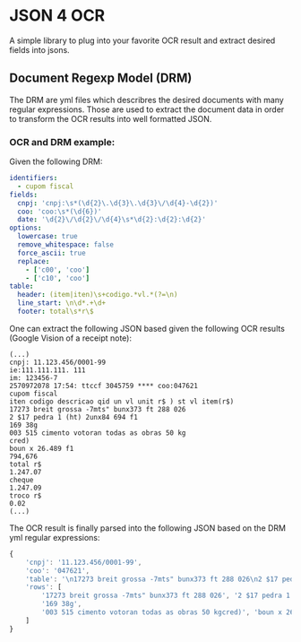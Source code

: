 # JSON 4 OCR

A simple library to plug into your favorite OCR result and extract desired fields into jsons.

## Document Regexp Model (DRM)

The DRM are yml files which describres the desired documents with many regular expressions. Those are used to extract the document data in order to transform the OCR results into well formatted JSON.

### OCR and DRM example:

Given the following DRM:

```yml
identifiers:
  - cupom fiscal
fields:
  cnpj: 'cnpj:\s*(\d{2}\.\d{3}\.\d{3}\/\d{4}-\d{2})'
  coo: 'coo:\s*(\d{6})'
  date: '\d{2}\/\d{2}\/\d{4}\s*\d{2}:\d{2}:\d{2}'
options:
  lowercase: true
  remove_whitespace: false
  force_ascii: true
  replace:
    - ['c00', 'coo']
    - ['c10', 'coo']
table:
  header: (item|iten)\s+codigo.*vl.*(?=\n)
  line_start: \n\d*.+\d+
  footer: total\s*r\$
```

One can extract the following JSON based given the following OCR results (Google Vision of a receipt note):

```
(...)
cnpj: 11.123.456/0001-99
ie:111.111.111. 111
im: 123456-7
2570972078 17:54: ttccf 3045759 **** coo:047621
cupom fiscal
iten codigo descricao qid un vl unit r$ ) st vl item(r$)
17273 breit grossa -7mts" bunx373 ft 288 026
2 $17 pedra 1 (ht) 2unx84 694 f1
169 38g
003 515 cimento votoran todas as obras 50 kg
cred)
boun x 26.489 f1
794,676
total r$
1.247.07
cheque
1.247.09
troco r$
0.02
(...)
```

The OCR result is finally parsed into the following JSON based on the DRM yml regular expressions:

```javascript
{
    'cnpj': '11.123.456/0001-99',
    'coo': '047621',
    'table': '\n17273 breit grossa -7mts" bunx373 ft 288 026\n2 $17 pedra 1 (ht) 2unx84 694 f1\n169 38g\n003 515 cimento votoran todas as obras 50 kg\ncred)\nboun x 26.489 f1\n794,676\n', 
    'rows': [
        '17273 breit grossa -7mts" bunx373 ft 288 026', '2 $17 pedra 1 (ht) 2unx84 694 f1', 
        '169 38g', 
        '003 515 cimento votoran todas as obras 50 kgcred)', 'boun x 26.489 f1', '794,676'
    ]
}
```